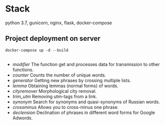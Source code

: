 # Stack
python 3.7, gunicorn, nginx, flask, docker-compose 

## Project deployment on server
`docker-compose up -d --build`

##

- *modifier*
The function get and processes data for transmission to other functions.
- *counter*
Counts the number of unique words.
- *generator*
Getting new phrases by crossing multiple lists.
- *lemma*
Obtaining lemmas (normal forms) of words.
- *cityremover*
Morphological city removal.
- *trim_utm*
Removing utm-tags from a link.
- *synonym*
Search for synonyms and quasi-synonyms of Russian words.
- *crossminus*
Allows you to cross-minus one phrase.
- *declension*
Declination of phrases in different word forms for Google Adwords.
